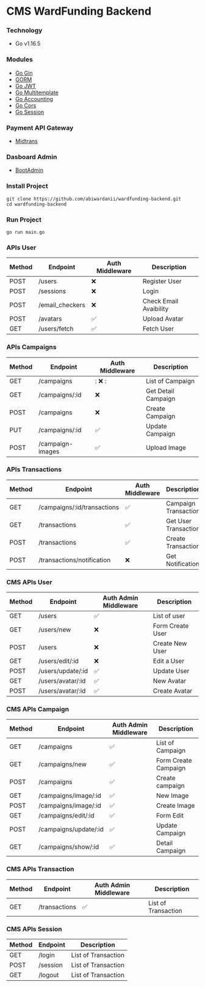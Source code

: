 # CMS WardFunding Backend

### Technology
- Go v1.16.5

### Modules
- [Go Gin](https://github.com/gin-gonic/gin)
- [GORM](https://gorm.io/index.html)
- [Go JWT](https://github.com/dgrijalva/jwt-go)
- [Go Multitemplate](https://github.com/gin-contrib/multitemplate)
- [Go Accounting](https://github.com/leekchan/accounting)
- [Go Cors](https://github.com/gin-contrib/cors)
- [Go Session](https://github.com/gin-contrib/sessions)

### Payment API Gateway
- [Midtrans](https://midtrans.com/)

### Dasboard Admin
- [BootAdmin](https://web.archive.org/web/20210301183117/https://bootadmin.net/demo/docs)

### Install Project
```
git clone https://github.com/abiwardanii/wardfunding-backend.git
cd wardfunding-backend
```

### Run Project
```
go run main.go
```

### APIs User 
| Method | Endpoint | Auth Middleware | Description |
| --- | --- | --- | --- | 
| POST | /users| :x: | Register User |
| POST | /sessions | :x: | Login |
| POST | /email_checkers | :x: | Check Email Avaibility |
| POST | /avatars | :white_check_mark: | Upload Avatar |
| GET | /users/fetch | :white_check_mark: | Fetch User |

### APIs Campaigns 
| Method | Endpoint | Auth Middleware | Description |
| --- | --- | --- | --- |
| GET | /campaigns| : :x: : | List of Campaign |
| GET | /campaigns/:id | :x: | Get Detail Campaign |
| POST | /campaigns | :x: | Create Campaign |
| PUT | /campaigns/:id | :white_check_mark: | Update Campaign |
| POST | /campaign-images | :white_check_mark: | Upload Image  |

### APIs Transactions 
| Method | Endpoint | Auth Middleware | Description |
| --- | --- | --- | --- |
| GET | /campaigns/:id/transactions| :white_check_mark: | Campaign Transaction |
| GET | /transactions | :white_check_mark: | Get User Transaction |
| POST | /transactions | :white_check_mark: |  Create Transaction |
| POST | /transactions/notification | :x: | Get Notification |

### CMS APIs User 
| Method | Endpoint | Auth Admin Middleware | Description |
| --- | --- | --- | --- | 
| GET | /users | :white_check_mark: | List of user|
| GET | /users/new | :x: | Form Create User |
| POST | /users | :x: |  Create New User |
| GET | /users/edit/:id | :x: |  Edit a User  |
| POST | /users/update/:id | :white_check_mark: | Update User |
| GET | /users/avatar/:id | :white_check_mark: | New Avatar  |
| POST | /users/avatar/:id | :white_check_mark: | Create Avatar  |

### CMS APIs Campaign
| Method | Endpoint | Auth Admin Middleware | Description |
| --- | --- | --- | --- | 
| GET | /campaigns | :white_check_mark: | List of Campaign |
| GET | /campaigns/new | :white_check_mark: | Form Create Campaign  |
| POST | /campaigns | :white_check_mark: | Create campaign |
| GET | /campaigns/image/:id | :white_check_mark: | New Image |
| POST | /campaigns/image/:id | :white_check_mark: | Create Image |
| GET | /campaigns/edit/:id | :white_check_mark: | Form Edit|
| POST | /campaigns/update/:id | :white_check_mark: | Update Campaign |
| GET | /campaigns/show/:id | :white_check_mark: | Detail Campaign |

### CMS APIs Transaction 
| Method | Endpoint | Auth Admin Middleware | Description |
| --- | --- | --- | --- | 
| GET | /transactions | :white_check_mark: | List of Transaction |

### CMS APIs Session 
| Method | Endpoint | Description |
| --- | --- | --- |
| GET | /login | List of Transaction |
| POST | /session | List of Transaction |
| GET | /logout | List of Transaction |
